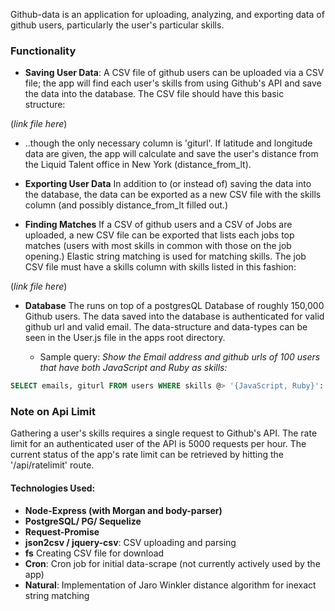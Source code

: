 
Github-data is an application for uploading, analyzing, and exporting data of github users, particularly the user's particular skills.


### Functionality
- **Saving User Data**: A CSV file of github users can be uploaded via a CSV file; the app will find each user's skills from using Github's API and save the data into the database. The CSV file should have this basic structure:

(*link file here*)

 - ..though the only necessary column is 'giturl'. If latitude and longitude data are given, the app will calculate and save the user's distance from the Liquid Talent office in New York (distance_from_lt).

- **Exporting User Data** In addition to (or instead of) saving the data into the database, the data can be exported as a new CSV file with the skills column (and possibly distance_from_lt filled out.)

- **Finding Matches** If a CSV of github users and a CSV of Jobs are uploaded, a new CSV file can be exported that lists each jobs top matches (users with most skills in common with those on the job opening.) Elastic string matching is used for matching skills. The job CSV file must have a skills column with skills listed in this fashion:

(*link file here*)

- **Database** The runs on top of a postgresQL Database of roughly 150,000 Github users. The data saved into the database is authenticated for valid github url and valid email. The data-structure and data-types can be seen in the User.js file in the apps root directory.

  - Sample query:
*Show the Email address and github urls of  100 users that have both JavaScript and Ruby as skills:*

```sql
SELECT emails, giturl FROM users WHERE skills @> '{JavaScript, Ruby}'::text[] LIMIT 100;
```

### Note on Api Limit
Gathering a user's skills requires a single request to Github's API. The rate limit for an authenticated user of the API is 5000 requests per hour. The current status of the app's rate limit can be retrieved by hitting the '/api/ratelimit' route.

#### Technologies Used:
- **Node-Express (with Morgan and body-parser)**
- **PostgreSQL/ PG/ Sequelize**
- **Request-Promise**
- **json2csv / jquery-csv**: CSV uploading and parsing
- **fs** Creating CSV file for download
- **Cron**: Cron job for initial data-scrape (not currently actively used by the app)
- **Natural**: Implementation of Jaro Winkler distance algorithm for inexact string matching
